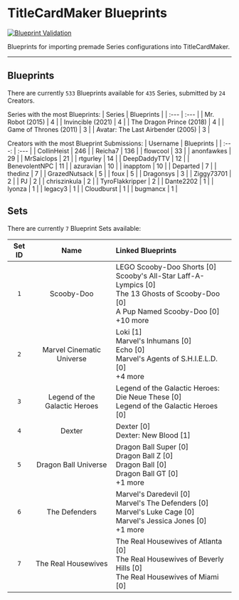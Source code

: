 # TitleCardMaker Blueprints
[![Blueprint Validation](https://github.com/TitleCardMaker/Blueprints/actions/workflows/pytest.yml/badge.svg?branch=master)](https://github.com/TitleCardMaker/Blueprints/actions/workflows/pytest.yml)

Blueprints for importing premade Series configurations into TitleCardMaker.

---

## Blueprints

There are currently `533` Blueprints available for `435` Series, submitted by `24` Creators.

Series with the most Blueprints:
| Series | Blueprints |
| :--- | :--- |
| Mr. Robot (2015) | 4 |
| Invincible (2021) | 4 |
| The Dragon Prince (2018) | 4 |
| Game of Thrones (2011) | 3 |
| Avatar: The Last Airbender (2005) | 3 |

Creators with the most Blueprint Submissions:
| Username | Blueprints |
| :---: | :--- |
| CollinHeist | 246 |
| Reicha7 | 136 |
| flowcool | 33 |
| anonfawkes | 29 |
| MrSaiclops | 21 |
| rtgurley | 14 |
| DeepDaddyTTV | 12 |
| BenevolentNPC | 11 |
| azuravian | 10 |
| inapptom | 10 |
| Departed | 7 |
| thedinz | 7 |
| GrazedNutsack | 5 |
| foux | 5 |
| Dragonsys | 3 |
| Ziggy73701 | 2 |
| PJ | 2 |
| chriszinkula | 2 |
| TyroFlakkripper | 2 |
| Dante2202 | 1 |
| lyonza | 1 |
| legacy3 | 1 |
| Cloudburst | 1 |
| bugmancx | 1 |


## Sets

There are currently `7` Blueprint Sets available:

| Set ID | Name  | Linked Blueprints |
| :----: | :---: | :--- |
| `1` | Scooby-Doo | LEGO Scooby-Doo Shorts [0]<br>Scooby's All-Star Laff-A-Lympics [0]<br>The 13 Ghosts of Scooby-Doo [0]<br>A Pup Named Scooby-Doo [0]<br>+10 more |
| `2` | Marvel Cinematic Universe | Loki [1]<br>Marvel's Inhumans [0]<br>Echo [0]<br>Marvel's Agents of S.H.I.E.L.D. [0]<br>+4 more |
| `3` | Legend of the Galactic Heroes | Legend of the Galactic Heroes: Die Neue These [0]<br>Legend of the Galactic Heroes [0] |
| `4` | Dexter | Dexter [0]<br>Dexter: New Blood [1] |
| `5` | Dragon Ball Universe | Dragon Ball Super [0]<br>Dragon Ball Z [0]<br>Dragon Ball [0]<br>Dragon Ball GT [0]<br>+1 more |
| `6` | The Defenders | Marvel's Daredevil [0]<br>Marvel's The Defenders [0]<br>Marvel's Luke Cage [0]<br>Marvel's Jessica Jones [0]<br>+1 more |
| `7` | The Real Housewives | The Real Housewives of Atlanta [0]<br>The Real Housewives of Beverly Hills [0]<br>The Real Housewives of Miami [0] |

